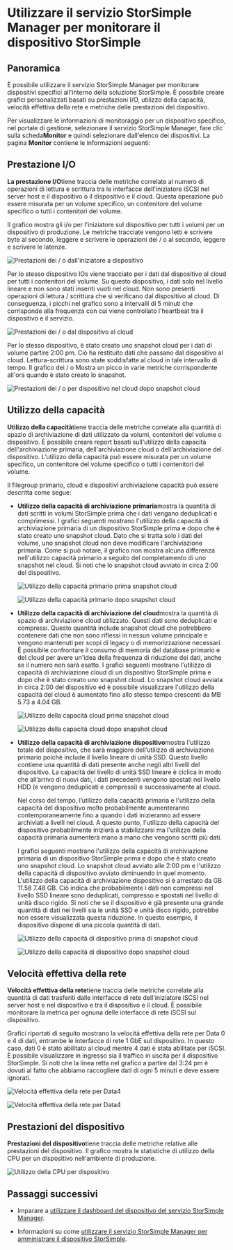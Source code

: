 <properties 
   pageTitle="Monitorare il dispositivo StorSimple | Microsoft Azure"
   description="Viene descritto come utilizzare il servizio StorSimple Manager per monitorare prestazioni I/O, utilizzo della capacità, velocità effettiva della rete e prestazioni del dispositivo."
   services="storsimple"
   documentationCenter="NA"
   authors="alkohli"
   manager="carolz"
   editor="" />
<tags 
   ms.service="storsimple"
   ms.devlang="NA"
   ms.topic="article"
   ms.tgt_pltfrm="NA"
   ms.workload="TBD"
   ms.date="09/15/2015"
   ms.author="alkohli" />

# Utilizzare il servizio StorSimple Manager per monitorare il dispositivo StorSimple 

## Panoramica

È possibile utilizzare il servizio StorSimple Manager per monitorare dispositivi specifici all'interno della soluzione StorSimple. È possibile creare grafici personalizzati basati su prestazioni I/O, utilizzo della capacità, velocità effettiva della rete e metriche delle prestazioni del dispositivo.

Per visualizzare le informazioni di monitoraggio per un dispositivo specifico, nel portale di gestione, selezionare il servizio StorSimple Manager, fare clic sulla scheda**Monitor** e quindi selezionare dall'elenco dei dispositivi. La pagina **Monitor** contiene le informazioni seguenti:

## Prestazione I/O 

**La prestazione I/O**tiene traccia delle metriche correlate al numero di operazioni di lettura e scrittura tra le interfacce dell'iniziatore iSCSI nel server host e il dispositivo o il dispositivo e il cloud. Questa operazione può essere misurata per un volume specifico, un contenitore del volume specifico o tutti i contenitori del volume.

Il grafico mostra gli i/o per l'iniziatore sul dispositivo per tutti i volumi per un dispositivo di produzione. Le metriche tracciate vengono letti e scrivere byte al secondo, leggere e scrivere le operazioni dei / o al secondo, leggere e scrivere le latenze.

![Prestazioni dei / o dall'iniziatore a dispositivo](./media/storsimple-monitor-device/StorSimple_IO_Performance_For_InitiatorTODevice_For_AllVolumesM.png)

Per lo stesso dispositivo IOs viene tracciato per i dati dal dispositivo al cloud per tutti i contenitori del volume. Su questo dispositivo, i dati solo nel livello lineare e non sono stati inseriti vuoti nel cloud. Non sono presenti operazioni di lettura / scrittura che si verificano dal dispositivo al cloud. Di conseguenza, i picchi nel grafico sono a intervalli di 5 minuti che corrisponde alla frequenza con cui viene controllato l'heartbeat tra il dispositivo e il servizio.

![Prestazioni dei / o dal dispositivo al cloud](./media/storsimple-monitor-device/StorSimple_IO_Performance_For_DeviceTOCloud_For_AllVolumeContainersM.png)


Per lo stesso dispositivo, è stato creato uno snapshot cloud per i dati di volume partire 2:00 pm. Ciò ha restituito dati che passano dal dispositivo al cloud. Lettura-scrittura sono state soddisfatte al cloud in tale intervallo di tempo. Il grafico dei / o Mostra un picco in varie metriche corrispondente all'ora quando è stato creato lo snapshot.

![Prestazioni dei / o per dispositivo nel cloud dopo snapshot cloud](./media/storsimple-monitor-device/StorSimple_IO_Performance_For_DeviceTOCloud_For_AllVolumeContainers2M.png)


## Utilizzo della capacità 

**Utilizzo della capacità**tiene traccia delle metriche correlate alla quantità di spazio di archiviazione di dati utilizzato da volumi, contenitori del volume o dispositivo. È possibile creare report basati sull'utilizzo della capacità dell'archiviazione primaria, dell'archiviazione cloud o dell'archiviazione del dispositivo. L’utilizzo della capacità può essere misurata per un volume specifico, un contenitore del volume specifico o tutti i contenitori del volume.

Il filegroup primario, cloud e dispositivi archiviazione capacità può essere descritta come segue:

- **Utilizzo della capacità di archiviazione primaria**mostra la quantità di dati scritti in volumi StorSimple prima che i dati vengano deduplicati e comprimessi. I grafici seguenti mostrano l'utilizzo della capacità di archiviazione primaria di un dispositivo StorSimple prima e dopo che è stato creato uno snapshot cloud. Dato che si tratta solo i dati del volume, uno snapshot cloud non deve modificare l'archiviazione primaria. Come si può notare, il grafico non mostra alcuna differenza nell'utilizzo capacità primario a seguito del completamento di uno snapshot nel cloud. Si noti che lo snapshot cloud avviato in circa 2:00 del dispositivo.

	![Utilizzo della capacità primario prima snapshot cloud](./media/storsimple-monitor-device/StorSimple_PrimaryCapacityUtil_For_AllVolumes2M.png)
	
	![Utilizzo della capacità primario dopo snapshot cloud](./media/storsimple-monitor-device/StorSimple_PrimaryCapacityUtil_For_AllVolumes1M.png)


- **Utilizzo della capacità di archiviazione del cloud**mostra la quantità di spazio di archiviazione cloud utilizzato. Questi dati sono deduplicati e compressi. Questo quantità include snapshot cloud che potrebbero contenere dati che non sono riflessi in nessun volume principale e vengono mantenuti per scopi di legacy o di memorizzazione necessari. È possibile confrontare il consumo di memoria del database primario e del cloud per avere un'idea della frequenza di riduzione dei dati, anche se il numero non sarà esatto. I grafici seguenti mostrano l'utilizzo di capacità di archiviazione cloud di un dispositivo StorSimple prima e dopo che è stato creato uno snapshot cloud. Lo snapshot cloud avviata in circa 2:00 del dispositivo ed è possibile visualizzare l'utilizzo della capacità del cloud è aumentato fino allo stesso tempo crescenti da MB 5.73 a 4.04 GB.

	![Utilizzo della capacità cloud prima snapshot cloud](./media/storsimple-monitor-device/StorSimple_CloudCapacityUtil_For_AllVolumeContainers2M.png)

	![Utilizzo della capacità cloud dopo snapshot cloud](./media/storsimple-monitor-device/StorSimple_CloudCapacityUtil_For_AllVolumeContainers1M.png)


- **Utilizzo della capacità di archiviazione dispositivo**mostra l'utilizzo totale del dispositivo, che sarà maggiore dell’utilizzo di archiviazione primario poiché include il livello lineare di unità SSD. Questo livello contiene una quantità di dati presente anche negli altri livelli del dispositivo. La capacità del livello di unità SSD lineare è ciclica in modo che all’arrivo di nuovi dati, i dati precedenti vengono spostati nel livello HDD (e vengono deduplicati e compressi) e successivamente al cloud.

	Nel corso del tempo, l’utilizzo della capacità primaria e l'utilizzo della capacità del dispositivo molto probabilmente aumenteranno contemporaneamente fino a quando i dati inizieranno ad essere archiviati a livelli nel cloud. A questo punto, l'utilizzo della capacità del dispositivo probabilmente inizierà a stabilizzarsi ma l'utilizzo della capacità primaria aumenterà mano a mano che vengono scritti più dati.

	I grafici seguenti mostrano l'utilizzo della capacità di archiviazione primaria di un dispositivo StorSimple prima e dopo che è stato creato uno snapshot cloud. Lo snapshot cloud avviato alle 2:00 pm e l'utilizzo della capacità di dispositivo avviato diminuendo in quel momento. L'utilizzo della capacità di archiviazione dispositivo si è arrestato da GB 11.58 7.48 GB. Ciò indica che probabilmente i dati non compressi nel livello SSD lineare sono deduplicati, compresso e spostati nel livello di unità disco rigido. Si noti che se il dispositivo è già presente una grande quantità di dati nei livelli sia le unità SSD e unità disco rigido, potrebbe non essere visualizzata questa riduzione. In questo esempio, il dispositivo dispone di una piccola quantità di dati.

	![Utilizzo della capacità di dispositivo prima di snapshot cloud](./media/storsimple-monitor-device/StorSimple_DeviceCapacityUtil2M.png)

	![Utilizzo della capacità di dispositivo dopo snapshot cloud](./media/storsimple-monitor-device/StorSimple_DeviceCapacityUtil1M.png)


## Velocità effettiva della rete

**Velocità effettiva della rete**tiene traccia delle metriche correlate alla quantità di dati trasferiti dalle interfacce di rete dell'iniziatore iSCSI nel server host e nel dispositivo e tra il dispositivo e il cloud. È possibile monitorare la metrica per ognuna delle interfacce di rete iSCSI sul dispositivo.

Grafici riportati di seguito mostrano la velocità effettiva della rete per Data 0 e 4 di dati, entrambe le interfacce di rete 1 GbE sul dispositivo. In questo caso, dati 0 è stato abilitato al cloud mentre 4 dati è stata abilitate per iSCSI. È possibile visualizzare in ingresso sia il traffico in uscita per il dispositivo StorSimple. Si noti che la linea retta nel grafico a partire dal 3:24 pm è dovuti al fatto che abbiamo raccogliere dati di ogni 5 minuti e deve essere ignorati.

![Velocità effettiva della rete per Data4](./media/storsimple-monitor-device/StorSimple_NetworkThroughput_Data0M.png)

![Velocità effettiva della rete per Data4](./media/storsimple-monitor-device/StorSimple_NetworkThroughput_Data4M.png)


## Prestazioni del dispositivo 

**Prestazioni del dispositivo**tiene traccia delle metriche relative alle prestazioni del dispositivo. Il grafico mostra le statistiche di utilizzo della CPU per un dispositivo nell'ambiente di produzione.

![Utilizzo della CPU per dispositivo](./media/storsimple-monitor-device/StorSimple_DeviceMonitor_DevicePerformance1M.png)

## Passaggi successivi

- Imparare a [utilizzare il dashboard del dispositivo del servizio StorSimple Manager](storsimple-device-dashboard.md).

- Informazioni su come [utilizzare il servizio StorSimple Manager per amministrare il dispositivo StorSimple](storsimple-manager-service-administration.md).

<!---HONumber=Sept15_HO3-->